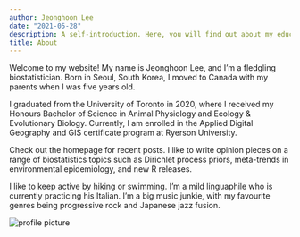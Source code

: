 ```yaml
---
author: Jeonghoon Lee
date: "2021-05-28"
description: A self-introduction. Here, you will find out about my education, projects, hobbies, and future goals.
title: About
---
```


Welcome to my website! My name is Jeonghoon Lee, and I’m a fledgling biostatistician. Born in Seoul, South Korea, I moved to Canada with my parents when I was five years old.

I graduated from the University of Toronto in 2020, where I received my Honours Bachelor of Science in Animal Physiology and Ecology & Evolutionary Biology. Currently, I am enrolled in the Applied Digital Geography and GIS certificate program at Ryerson University.

Check out the homepage for recent posts. I like to write opinion pieces on a range of biostatistics topics such as Dirichlet process priors, meta-trends in environmental epidemiology, and new R releases.

I like to keep active by hiking or swimming. I’m a mild linguaphile who is currently practicing his Italian. I’m a big music junkie, with my favourite genres being progressive rock and Japanese jazz fusion.

![profile picture](/english/about_files/JohnLee_Profile.JPG)